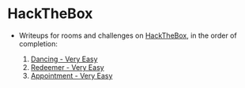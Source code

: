 # HackTheBox

* Writeups for rooms and challenges on [HackTheBox](https://app.hackthebox.com/home), in the order of completion:

    1. [Dancing - Very Easy](Dancing.md)
    2. [Redeemer - Very Easy](Redeemer.md)
    3. [Appointment - Very Easy](Appointment.md)
